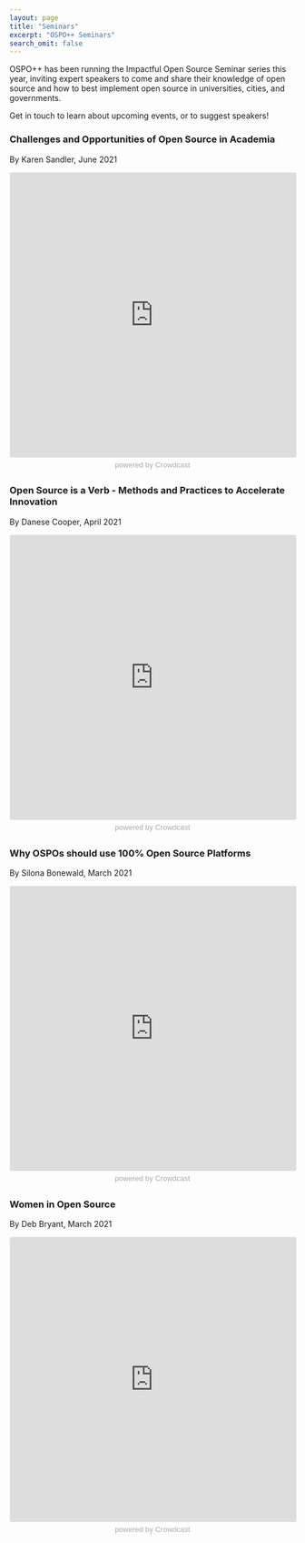```yaml
---
layout: page
title: "Seminars"
excerpt: "OSPO++ Seminars"
search_omit: false
---
```


OSPO++ has been running the Impactful Open Source Seminar series this year, inviting expert speakers to come and share their knowledge of open source and how to best implement open source in universities, cities, and governments.

Get in touch to learn about upcoming events, or to suggest speakers!

### Challenges and Opportunities of Open Source in Academia

By Karen Sandler, June 2021

<iframe width="100%" height="500" frameborder="0" marginheight="0" marginwidth="0" allowtransparency="true" src="https://www.crowdcast.io/e/challenges-and?navlinks=false&embed=true" style="border: 1px solid #EEE;border-radius:3px" allowfullscreen="true" webkitallowfullscreen="true" mozallowfullscreen="true" allow="microphone; camera;"></iframe><a ng-href="https://www.crowdcast.io/?utm_source=embed&utm_medium=website&utm_campaign=embed" style="color: #aaa; font-family: 'Helvetica', 'Arial', sans-serif;text-decoration: none;display: block;text-align: center;font-size: 13px;padding: 5px 0">powered by Crowdcast</a>

### Open Source is a Verb - Methods and Practices to Accelerate Innovation

By Danese Cooper, April 2021

<iframe width="100%" height="500" frameborder="0" marginheight="0" marginwidth="0" allowtransparency="true" src="https://www.crowdcast.io/e/open-source-is-a-verb--?navlinks=false&embed=true" style="border: 1px solid #EEE;border-radius:3px" allowfullscreen="true" webkitallowfullscreen="true" mozallowfullscreen="true" allow="microphone; camera;"></iframe><a ng-href="https://www.crowdcast.io/?utm_source=embed&utm_medium=website&utm_campaign=embed" style="color: #aaa; font-family: 'Helvetica', 'Arial', sans-serif;text-decoration: none;display: block;text-align: center;font-size: 13px;padding: 5px 0">powered by Crowdcast</a>


### Why OSPOs should use 100% Open Source Platforms

By Silona Bonewald, March 2021

<iframe width="100%" height="500" frameborder="0" marginheight="0" marginwidth="0" allowtransparency="true" src="https://www.crowdcast.io/e/why-ospos-should-use-100?navlinks=false&embed=true" style="border: 1px solid #EEE;border-radius:3px" allowfullscreen="true" webkitallowfullscreen="true" mozallowfullscreen="true" allow="microphone; camera;"></iframe><a ng-href="https://www.crowdcast.io/?utm_source=embed&utm_medium=website&utm_campaign=embed" style="color: #aaa; font-family: 'Helvetica', 'Arial', sans-serif;text-decoration: none;display: block;text-align: center;font-size: 13px;padding: 5px 0">powered by Crowdcast</a>

### Women in Open Source

By Deb Bryant, March 2021

<iframe width="100%" height="500" frameborder="0" marginheight="0" marginwidth="0" allowtransparency="true" src="https://www.crowdcast.io/e/women-in-open-source?navlinks=false&embed=true" style="border: 1px solid #EEE;border-radius:3px" allowfullscreen="true" webkitallowfullscreen="true" mozallowfullscreen="true" allow="microphone; camera;"></iframe><a ng-href="https://www.crowdcast.io/?utm_source=embed&utm_medium=website&utm_campaign=embed" style="color: #aaa; font-family: 'Helvetica', 'Arial', sans-serif;text-decoration: none;display: block;text-align: center;font-size: 13px;padding: 5px 0">powered by Crowdcast</a>